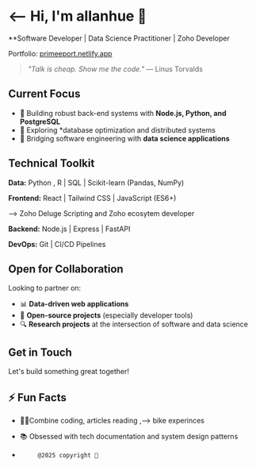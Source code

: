 
#   <-- Hi, I'm  allanhue  🔭

**Software Developer | Data Science Practitioner | Zoho Developer

 Portfolio: [primeeport.netlify.app](https://primeeport.netlify.app/)   

> *"Talk is cheap. Show me the code."* — Linus Torvalds  

##  Current Focus
- 🚀 Building robust back-end systems with **Node.js, Python, and PostgreSQL**
- 🧠 Exploring *database optimization  and distributed systems
- 🤖 Bridging software engineering with **data science applications**

## Technical Toolkit

**Data:** Python , R | SQL | Scikit-learn (Pandas, NumPy) 

**Frontend:** React | Tailwind CSS | JavaScript (ES6+) 

--> Zoho Deluge Scripting and Zoho ecosytem developer

**Backend:** Node.js | Express | FastAPI 


**DevOps:** Git | CI/CD Pipelines  

##  Open for Collaboration
Looking to partner on:
- 📊 **Data-driven web applications**
- 🧩 **Open-source projects** (especially developer tools)
- 🔍 **Research projects** at the intersection of software and data science

##  Get in Touch
Let's build something great together!  

## ⚡ Fun Facts
- 🏋️‍♂Combine coding, articles reading ,--> bike experinces 
- 📚 Obsessed with tech documentation and system design patterns

-          @2025 copyright 🥇
